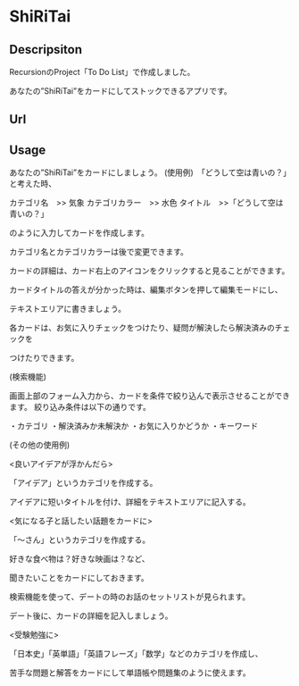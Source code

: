 # ShiRiTai

## Descripsiton
RecursionのProject「To Do List」で作成しました。

あなたの”ShiRiTai”をカードにしてストックできるアプリです。

## Url

## Usage
あなたの”ShiRiTai”をカードにしましょう。
(使用例)　「どうして空は青いの？」と考えた時、

カテゴリ名　>> 気象
カテゴリカラー　>> 水色
タイトル　>>「どうして空は青いの？」

のように入力してカードを作成します。

カテゴリ名とカテゴリカラーは後で変更できます。



カードの詳細は、カード右上のアイコンをクリックすると見ることができます。

カードタイトルの答えが分かった時は、編集ボタンを押して編集モードにし、

テキストエリアに書きましょう。

各カードは、お気に入りチェックをつけたり、疑問が解決したら解決済みのチェックを

つけたりできます。


(検索機能)

画面上部のフォーム入力から、カードを条件で絞り込んで表示させることができます。
絞り込み条件は以下の通りです。

・カテゴリ
・解決済みか未解決か
・お気に入りかどうか
・キーワード


(その他の使用例)

<良いアイデアが浮かんだら>

「アイデア」というカテゴリを作成する。

アイデアに短いタイトルを付け、詳細をテキストエリアに記入する。

<気になる子と話したい話題をカードに>

「～さん」というカテゴリを作成する。

好きな食べ物は？好きな映画は？など、

聞きたいことをカードにしておきます。

検索機能を使って、デートの時のお話のセットリストが見られます。

デート後に、カードの詳細を記入しましょう。

<受験勉強に>

「日本史」「英単語」「英語フレーズ」「数学」などのカテゴリを作成し、

苦手な問題と解答をカードにして単語帳や問題集のように使えます。

